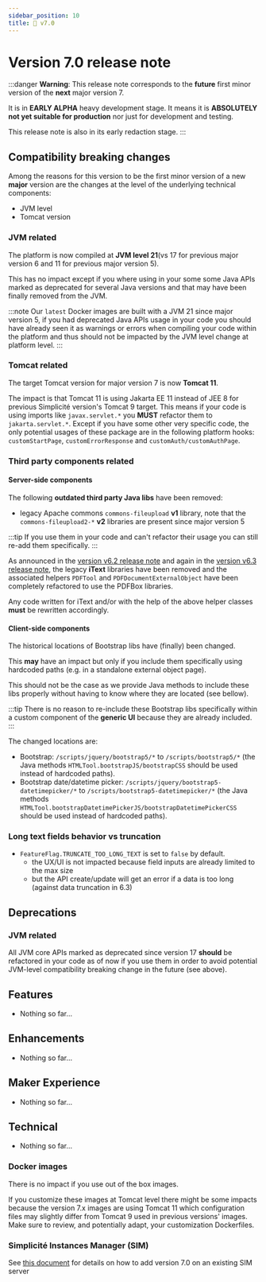 ```yaml
---
sidebar_position: 10
title: 🚧 v7.0
---
```


Version 7.0 release note
========================

:::danger
**Warning**: This release note corresponds to the **future** first minor version of the **next** major version 7.

It is in **EARLY ALPHA** heavy development stage. It means it is **ABSOLUTELY not yet suitable for production** nor just for development and testing.

This release note is also in its early redaction stage.
:::

Compatibility breaking changes
------------------------------

Among the reasons for this version to be the first minor version of a new **major** version are the changes at the level of the underlying technical components:

- JVM level
- Tomcat version

### JVM related

The platform is now compiled at **JVM level 21**(vs 17 for previous major version 6 and 11 for previous major version 5).

This has no impact except if you where using in your some some Java APIs marked as deprecated for several Java versions
and that may have been finally removed from the JVM.

:::note
Our `latest` Docker images are built with a JVM 21 since major version 5, if you had deprecated Java APIs usage
in your code you should have already seen it as warnings or errors when compiling your code within the platform
and thus should not be impacted by the JVM level change at platform level.
:::

### Tomcat related

The target Tomcat version for major version 7 is now **Tomcat 11**.

The impact is that Tomcat 11 is using Jakarta EE 11 instead of JEE 8 for previous Simplicité version's Tomcat 9 target.
This means if your code is using imports like `javax.servlet.*` you **MUST** refactor them to `jakarta.servlet.*`.
Except if you have some other very specific code, the only potential usages of these package are in the following platform hooks:
`customStartPage`, `customErrorResponse` and `customAuth/customAuthPage`.

### Third party components related

#### Server-side components

The following **outdated third party Java libs** have been removed:

- legacy Apache commons `commons-fileupload` **v1** library,
  note that the `commons-fileupload2-*` **v2** libraries are present since major version 5

:::tip
If you use them in your code and can't refactor their usage you can still re-add them specifically.
:::

As announced in the [version v6.2 release note](v6-2#deprecated-features) and again in the [version v6.3 release note](v6-3#deprecations),
the legacy **iText** libraries have been removed and the associated helpers `PDFTool` and `PDFDocumentExternalObject`
have been completely refactored to use the PDFBox libraries.

Any code written for iText and/or with the help of the above helper classes **must** be rewritten accordingly.

#### Client-side components

The historical locations of Bootstrap libs have (finally) been changed.

This **may** have an impact but only if you include them specifically
using hardcoded paths (e.g. in a standalone external object page).

This should not be the case as we provide Java methods to include these libs properly without
having to know where they are located (see bellow).

:::tip
There is no reason to re-include these Bootstrap libs specifically within a custom component
of the **generic UI** because they are already included.
:::

The changed locations are:

- Bootstrap: `/scripts/jquery/bootstrap5/*` to `/scripts/bootstrap5/*`
  (the Java methods `HTMLTool.bootstrapJS/bootstrapCSS` should be used instead of hardcoded paths).
- Bootstrap date/datetime picker: `/scripts/jquery/bootstrap5-datetimepicker/*` to `/scripts/bootstrap5-datetimepicker/*`
  (the Java methods `HTMLTool.bootstrapDatetimePickerJS/bootstrapDatetimePickerCSS` should be used instead of hardcoded paths).

### Long text fields behavior vs truncation

- `FeatureFlag.TRUNCATE_TOO_LONG_TEXT` is set to `false` by default.
  - the UX/UI is not impacted because field inputs are already limited to the max size
  - but the API create/update will get an error if a data is too long (against data truncation in 6.3)

Deprecations
------------

### JVM related

All JVM core APIs marked as deprecated since version 17 **should** be refactored in your code as of now if you use them
in order to avoid potential JVM-level compatibility breaking change in the future (see above).

Features
--------

- Nothing so far...

Enhancements
------------

- Nothing so far...

Maker Experience
----------------

- Nothing so far...

Technical
----------

- Nothing so far...

### Docker images

There is no impact if you use out of the box images.

If you customize these images at Tomcat level there might be some impacts because the version 7.x images are using Tomcat 11 which
configuration files may slightly differ from Tomcat 9 used in previous versions' images.
Make sure to review, and potentially adapt, your customization Dockerfiles.

### Simplicité Instances Manager (SIM)

See [this document](../add-to-sim/v7.md) for details on how to add version 7.0 on an existing SIM server
